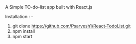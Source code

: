 A Simple TO-do-list app built with React.js

Installation : -
1. git clone https://github.com/Psarvesh1/React-TodoList.git
2. npm install
3. npm start
